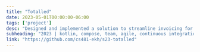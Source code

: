 ```yaml
---
title: "Totalled"
date: 2023-05-01T00:00:00-06:00
tags: ['project']
desc: "Designed and implemented a solution to streamline invoicing for the Mechanical and Biomedical engineering departments at Boise State University."
subheading: "2023 | kotlin, compose, team, agile, continuous integration"
link: "https://github.com/cs481-ekh/s23-totalled"
---
```

